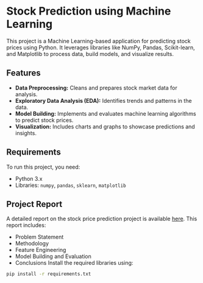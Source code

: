 # Stock Prediction using Machine Learning

This project is a Machine Learning-based application for predicting stock prices using Python. It leverages libraries like NumPy, Pandas, Scikit-learn, and Matplotlib to process data, build models, and visualize results.

## Features
- **Data Preprocessing:** Cleans and prepares stock market data for analysis.
- **Exploratory Data Analysis (EDA):** Identifies trends and patterns in the data.
- **Model Building:** Implements and evaluates machine learning algorithms to predict stock prices.
- **Visualization:** Includes charts and graphs to showcase predictions and insights.

## Requirements
To run this project, you need:
- Python 3.x
- Libraries: `numpy`, `pandas`, `sklearn`, `matplotlib`
## Project Report
A detailed report on the stock price prediction project is available [here](stock_price_prediction_project.pdf). This report includes:
- Problem Statement
- Methodology
- Feature Engineering
- Model Building and Evaluation
- Conclusions
Install the required libraries using:
```bash
pip install -r requirements.txt
